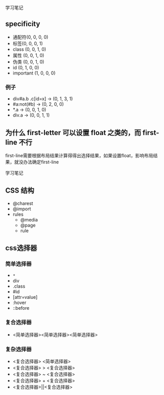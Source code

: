 学习笔记

## specificity
* 通配符(0, 0, 0, 0)
* 标签(0, 0, 0, 1)
* class (0, 0, 1, 0)
* 属性 (0, 0, 1, 0)
* 伪类 (0, 0, 1, 0)
* id (0, 1, 0, 0)
* important (1, 0, 0, 0)

### 例子
* div#a.b .c[id=x] ->  (0, 1, 3, 1)
* #a:not(#b) -> (0, 2, 0, 0)
* *.a -> (0, 0, 1, 0)
* div.a -> (0, 0, 1, 1)

## 为什么 first-letter 可以设置 float 之类的，而 first-line 不行
first-line需要根据布局结果计算得得出选择结果，如果设置float，影响布局结果，就没办法确定first-line

学习笔记
## CSS 结构
* @charest
* @import
* rules
  * @media
  * @page
  * rule
## css选择器
### 简单选择器
* `*`
* div
* .class
* #id
* [attr=value]
* :hover
* ::before
### 复合选择器
* <简单选择器><简单选择器><简单选择器>
### 复杂选择器
* <复合选择器> <简单选择器>
* <复合选择器> > <复合选择器>
* <复合选择器> ~ <复合选择器>
* <复合选择器> + <复合选择器>
* <复合选择器>||<复合选择器>